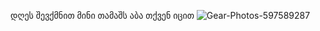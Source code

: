 დღეს შევქმნით მინი თამაშს
აბა თქვენ იცით
![Gear-Photos-597589287](https://user-images.githubusercontent.com/87991798/127019373-3ffde1fc-199c-4f7f-9f09-163004b11efb.jpg)

